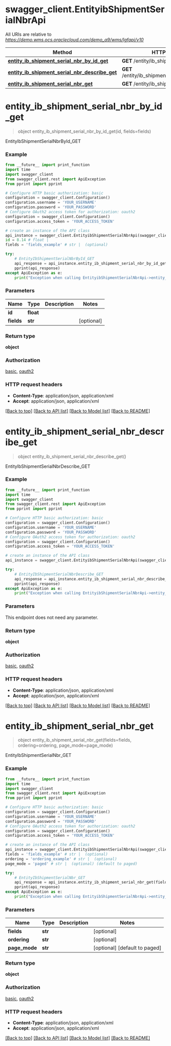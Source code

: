 # swagger_client.EntityibShipmentSerialNbrApi

All URIs are relative to *https://demo.wms.ocs.oraclecloud.com/demo_a9/wms/lgfapi/v10*

Method | HTTP request | Description
------------- | ------------- | -------------
[**entity_ib_shipment_serial_nbr_by_id_get**](EntityibShipmentSerialNbrApi.md#entity_ib_shipment_serial_nbr_by_id_get) | **GET** /entity/ib_shipment_serial_nbr/{id} | EntityIbShipmentSerialNbrById_GET
[**entity_ib_shipment_serial_nbr_describe_get**](EntityibShipmentSerialNbrApi.md#entity_ib_shipment_serial_nbr_describe_get) | **GET** /entity/ib_shipment_serial_nbr/describe | EntityIbShipmentSerialNbrDescribe_GET
[**entity_ib_shipment_serial_nbr_get**](EntityibShipmentSerialNbrApi.md#entity_ib_shipment_serial_nbr_get) | **GET** /entity/ib_shipment_serial_nbr | EntityIbShipmentSerialNbr_GET


# **entity_ib_shipment_serial_nbr_by_id_get**
> object entity_ib_shipment_serial_nbr_by_id_get(id, fields=fields)

EntityIbShipmentSerialNbrById_GET



### Example
```python
from __future__ import print_function
import time
import swagger_client
from swagger_client.rest import ApiException
from pprint import pprint

# Configure HTTP basic authorization: basic
configuration = swagger_client.Configuration()
configuration.username = 'YOUR_USERNAME'
configuration.password = 'YOUR_PASSWORD'
# Configure OAuth2 access token for authorization: oauth2
configuration = swagger_client.Configuration()
configuration.access_token = 'YOUR_ACCESS_TOKEN'

# create an instance of the API class
api_instance = swagger_client.EntityibShipmentSerialNbrApi(swagger_client.ApiClient(configuration))
id = 8.14 # float | 
fields = 'fields_example' # str |  (optional)

try:
    # EntityIbShipmentSerialNbrById_GET
    api_response = api_instance.entity_ib_shipment_serial_nbr_by_id_get(id, fields=fields)
    pprint(api_response)
except ApiException as e:
    print("Exception when calling EntityibShipmentSerialNbrApi->entity_ib_shipment_serial_nbr_by_id_get: %s\n" % e)
```

### Parameters

Name | Type | Description  | Notes
------------- | ------------- | ------------- | -------------
 **id** | **float**|  | 
 **fields** | **str**|  | [optional] 

### Return type

**object**

### Authorization

[basic](../README.md#basic), [oauth2](../README.md#oauth2)

### HTTP request headers

 - **Content-Type**: application/json, application/xml
 - **Accept**: application/json, application/xml

[[Back to top]](#) [[Back to API list]](../README.md#documentation-for-api-endpoints) [[Back to Model list]](../README.md#documentation-for-models) [[Back to README]](../README.md)

# **entity_ib_shipment_serial_nbr_describe_get**
> object entity_ib_shipment_serial_nbr_describe_get()

EntityIbShipmentSerialNbrDescribe_GET



### Example
```python
from __future__ import print_function
import time
import swagger_client
from swagger_client.rest import ApiException
from pprint import pprint

# Configure HTTP basic authorization: basic
configuration = swagger_client.Configuration()
configuration.username = 'YOUR_USERNAME'
configuration.password = 'YOUR_PASSWORD'
# Configure OAuth2 access token for authorization: oauth2
configuration = swagger_client.Configuration()
configuration.access_token = 'YOUR_ACCESS_TOKEN'

# create an instance of the API class
api_instance = swagger_client.EntityibShipmentSerialNbrApi(swagger_client.ApiClient(configuration))

try:
    # EntityIbShipmentSerialNbrDescribe_GET
    api_response = api_instance.entity_ib_shipment_serial_nbr_describe_get()
    pprint(api_response)
except ApiException as e:
    print("Exception when calling EntityibShipmentSerialNbrApi->entity_ib_shipment_serial_nbr_describe_get: %s\n" % e)
```

### Parameters
This endpoint does not need any parameter.

### Return type

**object**

### Authorization

[basic](../README.md#basic), [oauth2](../README.md#oauth2)

### HTTP request headers

 - **Content-Type**: application/json, application/xml
 - **Accept**: application/json, application/xml

[[Back to top]](#) [[Back to API list]](../README.md#documentation-for-api-endpoints) [[Back to Model list]](../README.md#documentation-for-models) [[Back to README]](../README.md)

# **entity_ib_shipment_serial_nbr_get**
> object entity_ib_shipment_serial_nbr_get(fields=fields, ordering=ordering, page_mode=page_mode)

EntityIbShipmentSerialNbr_GET



### Example
```python
from __future__ import print_function
import time
import swagger_client
from swagger_client.rest import ApiException
from pprint import pprint

# Configure HTTP basic authorization: basic
configuration = swagger_client.Configuration()
configuration.username = 'YOUR_USERNAME'
configuration.password = 'YOUR_PASSWORD'
# Configure OAuth2 access token for authorization: oauth2
configuration = swagger_client.Configuration()
configuration.access_token = 'YOUR_ACCESS_TOKEN'

# create an instance of the API class
api_instance = swagger_client.EntityibShipmentSerialNbrApi(swagger_client.ApiClient(configuration))
fields = 'fields_example' # str |  (optional)
ordering = 'ordering_example' # str |  (optional)
page_mode = 'paged' # str |  (optional) (default to paged)

try:
    # EntityIbShipmentSerialNbr_GET
    api_response = api_instance.entity_ib_shipment_serial_nbr_get(fields=fields, ordering=ordering, page_mode=page_mode)
    pprint(api_response)
except ApiException as e:
    print("Exception when calling EntityibShipmentSerialNbrApi->entity_ib_shipment_serial_nbr_get: %s\n" % e)
```

### Parameters

Name | Type | Description  | Notes
------------- | ------------- | ------------- | -------------
 **fields** | **str**|  | [optional] 
 **ordering** | **str**|  | [optional] 
 **page_mode** | **str**|  | [optional] [default to paged]

### Return type

**object**

### Authorization

[basic](../README.md#basic), [oauth2](../README.md#oauth2)

### HTTP request headers

 - **Content-Type**: application/json, application/xml
 - **Accept**: application/json, application/xml

[[Back to top]](#) [[Back to API list]](../README.md#documentation-for-api-endpoints) [[Back to Model list]](../README.md#documentation-for-models) [[Back to README]](../README.md)


